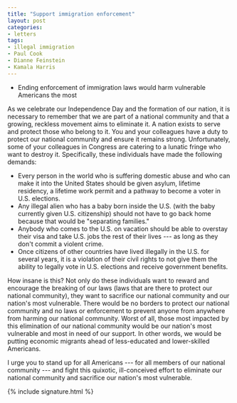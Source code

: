 ```yaml
---
title: "Support immigration enforcement"
layout: post
categories:
- letters
tags:
- illegal immigration
- Paul Cook
- Dianne Feinstein
- Kamala Harris
---
```


- Ending enforcement of immigration laws would harm vulnerable Americans the most

As we celebrate our Independence Day and the formation of our nation, it is necessary to remember that we are part of a national community and that a growing, reckless movement aims to eliminate it. A nation exists to serve and protect those who belong to it. You and your colleagues have a duty to protect our national community and ensure it remains strong. Unfortunately, some of your colleagues in Congress are catering to a lunatic fringe who want to destroy it. Specifically, these individuals have made the following demands:

- Every person in the world who is suffering domestic abuse and who can make it into the United States should be given asylum, lifetime residency, a lifetime work permit and a pathway to become a voter in U.S. elections.
- Any illegal alien who has a baby born inside the U.S. (with the baby currently given U.S. citizenship) should not have to go back home because that would be "separating families."
- Anybody who comes to the U.S. on vacation should be able to overstay their visa and take U.S. jobs the rest of their lives --- as long as they don't commit a violent crime.
- Once citizens of other countries have lived illegally in the U.S. for several years, it is a violation of their civil rights to not give them the ability to legally vote in U.S. elections and receive government benefits.

How insane is this? Not only do these individuals want to reward and encourage the breaking of our laws (laws that are there to protect our national community), they want to sacrifice our national community and our nation's most vulnerable. There would be no borders to protect our national community and no laws or enforcement to prevent anyone from anywhere from harming our national community. Worst of all, those most impacted by this elimination of our national community would be our nation's most vulnerable and most in need of our support. In other words, we would be putting economic migrants ahead of less-educated and lower-skilled Americans.

I urge you to stand up for all Americans --- for all members of our national community --- and fight this quixotic, ill-conceived effort to eliminate our national community and sacrifice our nation's most vulnerable.

{% include signature.html %}
